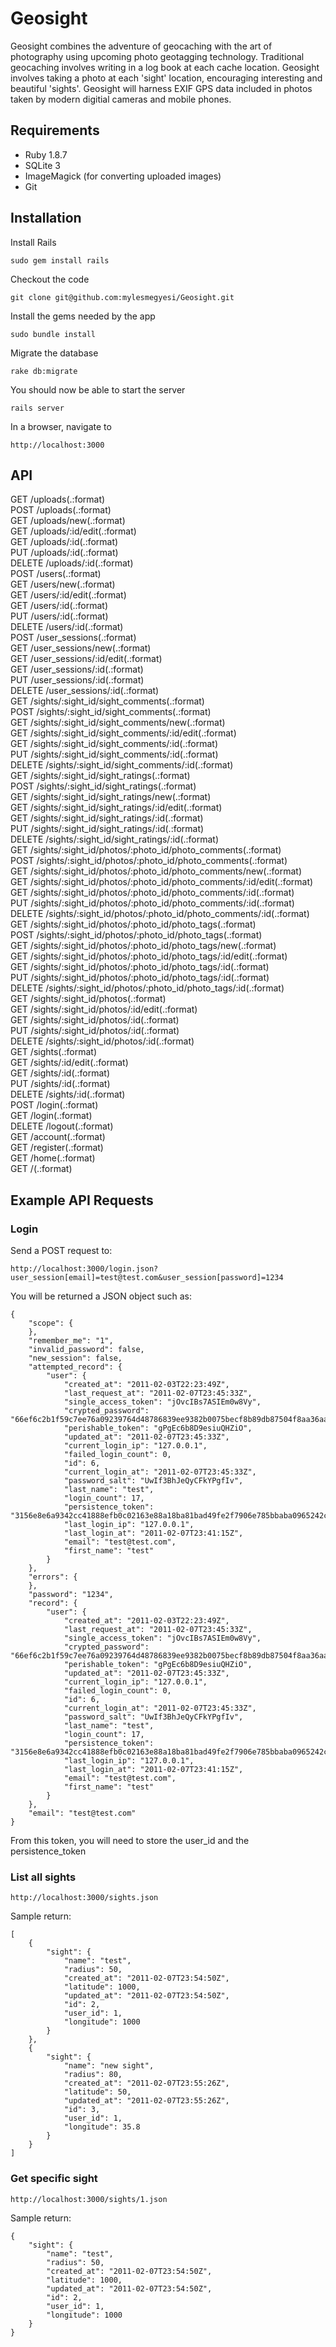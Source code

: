# Geosight

Geosight combines the adventure of geocaching with the art of photography using upcoming photo geotagging technology. Traditional geocaching involves writing in a log book at each cache location. Geosight involves taking a photo at each 'sight' location, encouraging interesting and beautiful 'sights'. Geosight will harness EXIF GPS data included in photos taken by modern digitial cameras and mobile phones.

## Requirements

* Ruby 1.8.7
* SQLite 3
* ImageMagick (for converting uploaded images)
* Git

## Installation

Install Rails

    sudo gem install rails

Checkout the code

    git clone git@github.com:mylesmegyesi/Geosight.git

Install the gems needed by the app

    sudo bundle install

Migrate the database

    rake db:migrate

You should now be able to start the server

    rails server

In a browser, navigate to

    http://localhost:3000

## API

GET    /uploads(.:format)                                                   
POST   /uploads(.:format)                                                   
GET    /uploads/new(.:format)                                               
GET    /uploads/:id/edit(.:format)                                          
GET    /uploads/:id(.:format)                                               
PUT    /uploads/:id(.:format)                                               
DELETE /uploads/:id(.:format)                                               
POST   /users(.:format)                                                     
GET    /users/new(.:format)                                                 
GET    /users/:id/edit(.:format)                                            
GET    /users/:id(.:format)                                                 
PUT    /users/:id(.:format)                                                 
DELETE /users/:id(.:format)                                                 
POST   /user_sessions(.:format)                                             
GET    /user_sessions/new(.:format)                                         
GET    /user_sessions/:id/edit(.:format)                                    
GET    /user_sessions/:id(.:format)                                         
PUT    /user_sessions/:id(.:format)                                         
DELETE /user_sessions/:id(.:format)                                         
GET    /sights/:sight\_id/sight\_comments(.:format)                          
POST   /sights/:sight\_id/sight\_comments(.:format)                          
GET    /sights/:sight\_id/sight\_comments/new(.:format)                       
GET    /sights/:sight\_id/sight\_comments/:id/edit(.:format)                  
GET    /sights/:sight\_id/sight\_comments/:id(.:format)                       
PUT    /sights/:sight\_id/sight\_comments/:id(.:format)                       
DELETE /sights/:sight\_id/sight\_comments/:id(.:format)                       
GET    /sights/:sight\_id/sight\_ratings(.:format)                            
POST   /sights/:sight\_id/sight\_ratings(.:format)                            
GET    /sights/:sight\_id/sight\_ratings/new(.:format)                        
GET    /sights/:sight\_id/sight\_ratings/:id/edit(.:format)                   
GET    /sights/:sight\_id/sight\_ratings/:id(.:format)                        
PUT    /sights/:sight\_id/sight\_ratings/:id(.:format)                        
DELETE /sights/:sight\_id/sight\_ratings/:id(.:format)                        
GET    /sights/:sight\_id/photos/:photo\_id/photo\_comments(.:format)          
POST   /sights/:sight\_id/photos/:photo\_id/photo\_comments(.:format)          
GET    /sights/:sight\_id/photos/:photo\_id/photo\_comments/new(.:format)      
GET    /sights/:sight\_id/photos/:photo\_id/photo\_comments/:id/edit(.:format) 
GET    /sights/:sight\_id/photos/:photo\_id/photo\_comments/:id(.:format)      
PUT    /sights/:sight\_id/photos/:photo\_id/photo\_comments/:id(.:format)      
DELETE /sights/:sight\_id/photos/:photo\_id/photo\_comments/:id(.:format)      
GET    /sights/:sight\_id/photos/:photo\_id/photo\_tags(.:format)              
POST   /sights/:sight\_id/photos/:photo\_id/photo\_tags(.:format)              
GET    /sights/:sight\_id/photos/:photo\_id/photo\_tags/new(.:format)          
GET    /sights/:sight\_id/photos/:photo\_id/photo\_tags/:id/edit(.:format)     
GET    /sights/:sight\_id/photos/:photo\_id/photo\_tags/:id(.:format)          
PUT    /sights/:sight\_id/photos/:photo\_id/photo\_tags/:id(.:format)          
DELETE /sights/:sight\_id/photos/:photo\_id/photo\_tags/:id(.:format)          
GET    /sights/:sight\_id/photos(.:format)                                   
GET    /sights/:sight\_id/photos/:id/edit(.:format)                          
GET    /sights/:sight\_id/photos/:id(.:format)                               
PUT    /sights/:sight\_id/photos/:id(.:format)                               
DELETE /sights/:sight\_id/photos/:id(.:format)                               
GET    /sights(.:format)                                                    
GET    /sights/:id/edit(.:format)                                           
GET    /sights/:id(.:format)                                                
PUT    /sights/:id(.:format)                                                
DELETE /sights/:id(.:format)                                                
POST   /login(.:format)                                                     
GET    /login(.:format)                                                     
DELETE /logout(.:format)                                                    
GET    /account(.:format)                                                   
GET    /register(.:format)                                                  
GET    /home(.:format)                                                      
GET    /(.:format)                                                          


## Example API Requests

### Login

Send a POST request to:
	
	http://localhost:3000/login.json?user_session[email]=test@test.com&user_session[password]=1234
	
You will be returned a JSON object such as:  
  
	{  
		"scope": {  
		},  
		"remember_me": "1",   
		"invalid_password": false,   
		"new_session": false,  
		"attempted_record": {  
			"user": {  
				"created_at": "2011-02-03T22:23:49Z",   
				"last_request_at": "2011-02-07T23:45:33Z",   
				"single_access_token": "jOvcIBs7ASIEm0w8Vy",  
				"crypted_password":   "66ef6c2b1f59c7ee76a09239764d48786839ee9382b0075becf8b89db87504f8aa36aacd0d473e5345cadb09d9f2dbb9cf8684d9aad6cb07e6a125762f79e523",   
				"perishable_token": "gPgEc6b8D9esiuQHZiO",   
				"updated_at": "2011-02-07T23:45:33Z",   
				"current_login_ip": "127.0.0.1",   
				"failed_login_count": 0,   
				"id": 6,   
				"current_login_at": "2011-02-07T23:45:33Z",   
				"password_salt": "UwIf3BhJeQyCFkYPgfIv",    
				"last_name": "test",   
				"login_count": 17,   
				"persistence_token":   "3156e8e6a9342cc41888efb0c02163e88a18ba81bad49fe2f7906e785bbaba0965242c44a0ba7a2f60e1e440c1f5390f834124f062aa89c81a3bedf89e5465ad",   
				"last_login_ip": "127.0.0.1",   
				"last_login_at": "2011-02-07T23:41:15Z",   
				"email": "test@test.com",   
				"first_name": "test"  
			}   
		},    
		"errors": {   
		},    
		"password": "1234",   
		"record": {   
			"user": {   
				"created_at": "2011-02-03T22:23:49Z",   
				"last_request_at": "2011-02-07T23:45:33Z",    
				"single_access_token": "jOvcIBs7ASIEm0w8Vy",    
				"crypted_password":    "66ef6c2b1f59c7ee76a09239764d48786839ee9382b0075becf8b89db87504f8aa36aacd0d473e5345cadb09d9f2dbb9cf8684d9aad6cb07e6a125762f79e523",   
				"perishable_token": "gPgEc6b8D9esiuQHZiO",   
				"updated_at": "2011-02-07T23:45:33Z",   
				"current_login_ip": "127.0.0.1",   
				"failed_login_count": 0,    
				"id": 6,    
				"current_login_at": "2011-02-07T23:45:33Z",     
				"password_salt": "UwIf3BhJeQyCFkYPgfIv",    
				"last_name": "test",    
				"login_count": 17,   
				"persistence_token":    "3156e8e6a9342cc41888efb0c02163e88a18ba81bad49fe2f7906e785bbaba0965242c44a0ba7a2f60e1e440c1f5390f834124f062aa89c81a3bedf89e5465ad",   
				"last_login_ip": "127.0.0.1",   
				"last_login_at": "2011-02-07T23:41:15Z",   
				"email": "test@test.com",   
				"first_name": "test"  
			}   
		},   
		"email": "test@test.com"  
	}


From this token, you will need to store the user_id and the persistence_token

### List all sights

	http://localhost:3000/sights.json
	
Sample return:  
	
	[  
		{  
			"sight": {  
				"name": "test",   
				"radius": 50,   
				"created_at": "2011-02-07T23:54:50Z",   
				"latitude": 1000,   
				"updated_at": "2011-02-07T23:54:50Z",   
				"id": 2,   
				"user_id": 1,   
				"longitude": 1000  
			}  
		},   
		{  
			"sight": {  
				"name": "new sight",   
				"radius": 80,   
				"created_at": "2011-02-07T23:55:26Z",   
				"latitude": 50,   
				"updated_at": "2011-02-07T23:55:26Z",   
				"id": 3,   
				"user_id": 1,    
				"longitude": 35.8  
			}   
		}  
	]  
	
### Get specific sight

	http://localhost:3000/sights/1.json
	
Sample return:  

	{  
		"sight": {  
			"name": "test",   
			"radius": 50,   
			"created_at": "2011-02-07T23:54:50Z",    
			"latitude": 1000,   
			"updated_at": "2011-02-07T23:54:50Z",   
			"id": 2,   
			"user_id": 1,    
			"longitude": 1000  
		}  
	}  